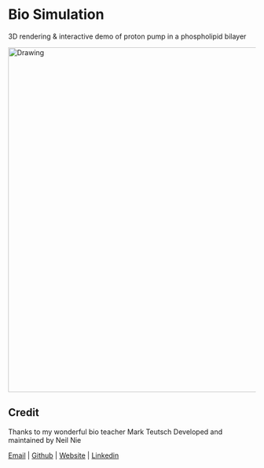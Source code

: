 # Bio Simulation
3D rendering & interactive demo of proton pump in a phospholipid bilayer

<img src="Resources/demo.gif" alt="Drawing" style="width: 700;"/>

## Credit
Thanks to my wonderful bio teacher Mark Teutsch
Developed and maintained by Neil Nie

[Email](mailto:yongyang.nie@gmail.com) | [Github](https://www.github.com/NeilNie) | [Website](neilnie.com) | [Linkedin](https://www.linkedin.com/in/yongyang-neil-nie-896204118/)